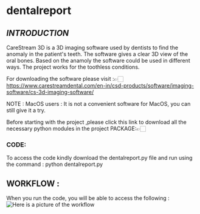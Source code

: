 # dentalreport
## *INTRODUCTION*

CareStream 3D is a 3D imaging software used by dentists to find the anomaly in the patient's teeth. The software gives a clear 3D view of the oral bones. Based on the anamoly the software could be used in different ways. The project works for the toothless conditions.

For downloading the software please visit :👉🏻https://www.carestreamdental.com/en-in/csd-products/software/imaging-software/cs-3d-imaging-software/

NOTE : MacOS users : It is not a convenient software for MacOS, you can still give it a try.

Before starting with the project ,please click this link to download all the necessary python modules in the project
PACKAGE:👉🏻
### CODE: 
To access the code kindly download the dentalreport.py file and run using the command : python dentalreport.py

## WORKFLOW :
When you run the code, you will be able to access the following :
![Here is a picture of the workflow](./Users/maanyaupadhyaya/Desktop.pic1.png)

